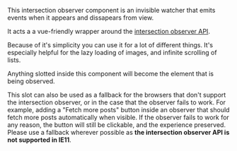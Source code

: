 This intersection observer component is an invisible watcher that emits events when it appears and
dissapears from view.

It acts a a vue-friendly wrapper around the [intersection observer API](https://developer.mozilla.org/en-US/docs/Web/API/Intersection_Observer_API).

Because of it's simplicity you can use it for a lot of different things.
It's especially helpful for the lazy loading of images, and infinite scrolling of lists.

Anything slotted inside this component will become the element that is being observed.

This slot can also be used as a fallback for the browsers that don't support the intersection
observer, or in the case that the observer fails to work.
For example, adding a "Fetch more posts" button inside an observer that should fetch more posts
automatically when visible. If the observer fails to work for any reason, the button will still be
clickable, and the experience preserved. Please use a fallback wherever possible as
**the intersection observer API is not supported in IE11**.
